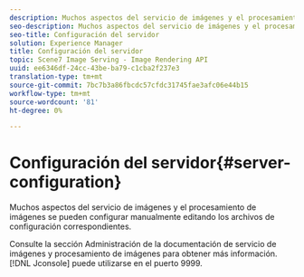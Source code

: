 ```yaml
---
description: Muchos aspectos del servicio de imágenes y el procesamiento de imágenes se pueden configurar manualmente editando los archivos de configuración correspondientes.
seo-description: Muchos aspectos del servicio de imágenes y el procesamiento de imágenes se pueden configurar manualmente editando los archivos de configuración correspondientes.
seo-title: Configuración del servidor
solution: Experience Manager
title: Configuración del servidor
topic: Scene7 Image Serving - Image Rendering API
uuid: ee6346df-24cc-43be-ba79-c1cba2f237e3
translation-type: tm+mt
source-git-commit: 7bc7b3a86fbcdc57cfdc31745fae3afc06e44b15
workflow-type: tm+mt
source-wordcount: '81'
ht-degree: 0%

---
```



# Configuración del servidor{#server-configuration}

Muchos aspectos del servicio de imágenes y el procesamiento de imágenes se pueden configurar manualmente editando los archivos de configuración correspondientes.

Consulte la sección Administración de la documentación de servicio de imágenes y procesamiento de imágenes para obtener más información. [!DNL Jconsole] puede utilizarse en el puerto 9999.
